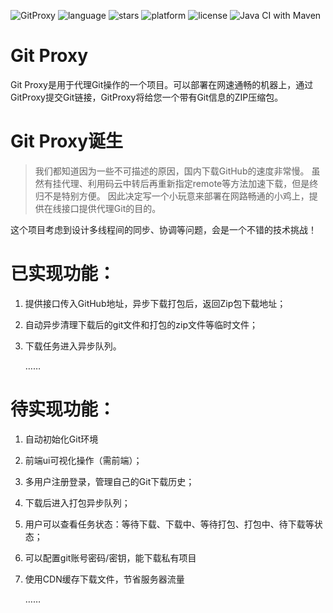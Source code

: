 ![GitProxy](https://img.shields.io/badge/Git%20Proxy-v0.0.1-green.svg)
![language](https://img.shields.io/badge/language-java-orange.svg)
![stars](https://img.shields.io/github/stars/nancheung97/Git-Proxy)
![platform](https://img.shields.io/badge/platform-linux%20%7C%20windows-lightgrey)
![license](https://img.shields.io/github/license/nancheung97/Git-Proxy)
![Java CI with Maven](https://github.com/nancheung97/Git-Proxy/workflows/Java%20CI%20with%20Maven/badge.svg)



# Git Proxy

Git Proxy是用于代理Git操作的一个项目。可以部署在网速通畅的机器上，通过GitProxy提交Git链接，GitProxy将给您一个带有Git信息的ZIP压缩包。



# Git Proxy诞生

> 我们都知道因为一些不可描述的原因，国内下载GitHub的速度非常慢。
> 虽然有挂代理、利用码云中转后再重新指定remote等方法加速下载，但是终归不是特别方便。
> 因此决定写一个小玩意来部署在网路畅通的小鸡上，提供在线接口提供代理Git的目的。

这个项目考虑到设计多线程间的同步、协调等问题，会是一个不错的技术挑战！



# 已实现功能：

1. 提供接口传入GitHub地址，异步下载打包后，返回Zip包下载地址；

1. 自动异步清理下载后的git文件和打包的zip文件等临时文件；

1. 下载任务进入异步队列。

   ……

# 待实现功能：
1. 自动初始化Git环境

1. 前端ui可视化操作（需前端）；

1. 多用户注册登录，管理自己的Git下载历史；

1. 下载后进入打包异步队列；

1. 用户可以查看任务状态：等待下载、下载中、等待打包、打包中、待下载等状态；

1. 可以配置git账号密码/密钥，能下载私有项目

1. 使用CDN缓存下载文件，节省服务器流量

    ……